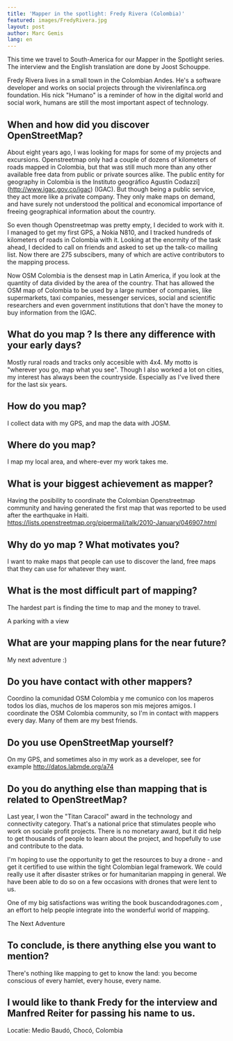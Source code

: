 ```yaml
---
title: 'Mapper in the spotlight: Fredy Rivera (Colombia)'
featured: images/FredyRivera.jpg
layout: post
author: Marc Gemis
lang: en
---
```


This time we travel to South-America for our Mapper in the Spotlight series. The interview and the English translation are done by Joost Schouppe.

Fredy Rivera lives in a small town in the Colombian Andes. He's a software developer and works on social projects through the vivirenlafinca.org foundation. His nick "Humano" is a reminder of how in the digital world and social work, humans are still the most important aspect of technology.

## When and how did you discover OpenStreetMap?

About eight years ago, I was looking for maps for some of my projects and excursions. Openstreetmap only had a couple of dozens of kilometers of roads mapped in Colombia, but that was still much more than any other available free data from public or private sources alike. The public entity for geography in Colombia is the Instituto geográfico Agustín Codazzi](http://www.igac.gov.co/igac) (IGAC). But though being a public service, they act more like a private company. They only make maps on demand, and have surely not understood the political and economical importance of freeing geographical information about the country.

So even though Openstreetmap was pretty empty, I decided to work with it. I managed to get my first GPS, a Nokia N810, and I tracked hundreds of kilometers of roads in Colombia with it. Looking at the enormity of the task ahead, I decided to call on friends and asked to set up the talk-co mailing list. Now there are 275 subscibers, many of which are active contributors to the mapping process.

Now OSM Colombia is the densest map in Latin America, if you look at the quantity of data divided by the area of the country. That has allowed the OSM map of Colombia to be used by a large number of companies, like supermarkets, taxi companies, messenger services, social and scientific researchers and even government institutions that don't have the money to buy information from the IGAC.

## What do you map ? Is there any difference with your early days?

Mostly rural roads and tracks only accesible with 4x4. My motto is "wherever you go, map what you see". Though I also worked a lot on cities, my interest has always been the countryside. Especially as I've lived there for the last six years.

## How do you map?

I collect data with my GPS, and map the data with JOSM.

## Where do you map?

I map my local area, and where-ever my work takes me.

## What is your biggest achievement as mapper?

Having the posibility to coordinate the Colombian Openstreetmap community and having generated the first map that was reported to be used after the earthquake in Haiti. https://lists.openstreetmap.org/pipermail/talk/2010-January/046907.html

## Why do yo map ? What motivates you?

I want to make maps that people can use to discover the land, free maps that they can use for whatever they want.

## What is the most difficult part of mapping?

The hardest part is finding the time to map and the money to travel.

A parking with a view

## What are your mapping plans for the near future?

My next adventure :)

## Do you have contact with other mappers?

Coordino la comunidad OSM Colombia y me comunico con los maperos todos los días, muchos de los maperos son mis mejores amigos. I coordinate the OSM Colombia community, so I'm in contact with mappers every day. Many of them are my best friends.

## Do you use OpenStreetMap yourself?

On my GPS, and sometimes also in my work as a developer, see for example http://datos.labmde.org/a74

## Do you do anything else than mapping that is related to OpenStreetMap?

Last year, I won the "Titan Caracol" award in the technology and connectivity category. That's a national price that stimulates people who work on sociale profit projects. There is no monetary award, but it did help to get thousands of people to learn about the project, and hopefully to use and contribute to the data.

I'm hoping to use the opportunity to get the resources to buy a drone - and get it certified to use within the tight Colombian legal framework. We could really use it after disaster strikes or for humanitarian mapping in general. We have been able to do so on a few occasions with drones that were lent to us.

One of my big satisfactions was writing the book buscandodragones.com , an effort to help people integrate into the wonderful world of mapping.

The Next Adventure

## To conclude, is there anything else you want to mention?

There's nothing like mapping to get to know the land: you become conscious of every hamlet, every house, every name.

## I would like to thank Fredy for the interview and Manfred Reiter for passing his name to us.

Locatie: Medio Baudó, Chocó, Colombia
